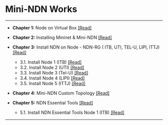  # Mini-NDN Works 
 ****
 
 - <b>Chapter 1:</b> Node on Virtual Box [[Read]](https://github.com/syaifulahdan/Mini-NDN-Work/blob/main/Assignment%200:Chapter/Chapter-1.md)
 - <b>Chapter 2:</b> Installing Mininet & Mini-NDN [[Read]](https://github.com/syaifulahdan/Mini-NDN-Work/blob/main/Assignment%200:Chapter/Chapter-2.md)  
 - <b>Chapter 3:</b> Install NDN on Node - NDN-RG ( ITB, UTI, TEL-U, LIPI, ITTJ) [[Read]](https://github.com/syaifulahdan/Mini-NDN-Work/blob/main/Assignment%200:Chapter/Chapter-3.md)
     - 3.1. Install Node 1 (ITB) [[Read]](https://github.com/syaifulahdan/Mini-NDN-Work/blob/main/Assignment%200:Chapter/Chapter-3.md#31-install-node-1-itb)
     - 3.2. Install Node 2 (UTI) [[Read]](https://github.com/syaifulahdan/Mini-NDN-Work/blob/main/Assignment%200:Chapter/Chapter-3.md#32-install-node-2-uti)
     - 3.3. Install Node 3 (Tel-U) [[Read]](https://github.com/syaifulahdan/Mini-NDN-Work/blob/main/Assignment%200:Chapter/Chapter-3.md#33-install-node-3-tel-u)
     - 3.4. Install Node 4 (LIPI) [[Read]](https://github.com/syaifulahdan/Mini-NDN-Work/blob/main/Assignment%200:Chapter/Chapter-3.md#34-install-node-4-lipi)
     - 3.5. Install Node 5 (ITTJ) [[Read]](https://github.com/syaifulahdan/Mini-NDN-Work/blob/main/Assignment%200:Chapter/Chapter-3.md#35-install-node-5-ittj)

 - <b>Chapter 4:</b> Mini-NDN Custom Topology [[Read]](https://github.com/syaifulahdan/Mini-NDN-Work/blob/main/Assignment%200:Chapter/Chapter-4.md)  
 - <b>Chapter 5:</b> NDN Essential Tools  [[Read]](https://github.com/syaifulahdan/Mini-NDN-Work/blob/main/Assignment%200:Chapter/Chapter-5.md)  
     - 5.1. Install NDN Essential Tools Node 1 (ITB) [[Read]](https://github.com/syaifulahdan/Mini-NDN-Work/blob/main/Assignment%200:Chapter/Chapter-5.md#51-install-ndn-essential-tools-node-1-itb)

 ****

